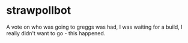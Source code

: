 # strawpollbot
A vote on who was going to greggs was had, I was waiting for a build, I really didn't want to go - this happened.
